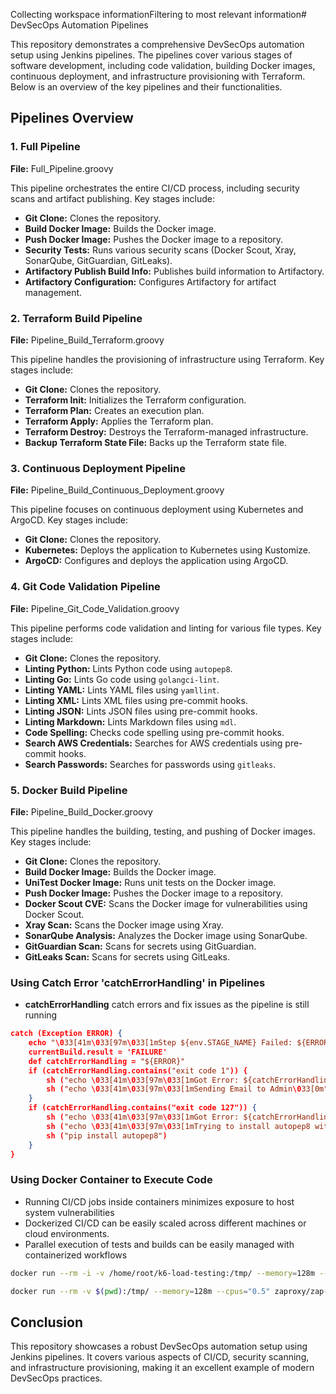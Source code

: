Collecting workspace informationFiltering to most relevant information# DevSecOps Automation Pipelines

This repository demonstrates a comprehensive DevSecOps automation setup using Jenkins pipelines. The pipelines cover various stages of software development, including code validation, building Docker images, continuous deployment, and infrastructure provisioning with Terraform. Below is an overview of the key pipelines and their functionalities.

## Pipelines Overview

### 1. Full Pipeline

**File:** Full_Pipeline.groovy

This pipeline orchestrates the entire CI/CD process, including security scans and artifact publishing. Key stages include:

- **Git Clone:** Clones the repository.
- **Build Docker Image:** Builds the Docker image.
- **Push Docker Image:** Pushes the Docker image to a repository.
- **Security Tests:** Runs various security scans (Docker Scout, Xray, SonarQube, GitGuardian, GitLeaks).
- **Artifactory Publish Build Info:** Publishes build information to Artifactory.
- **Artifactory Configuration:** Configures Artifactory for artifact management.

### 2. Terraform Build Pipeline

**File:** Pipeline_Build_Terraform.groovy

This pipeline handles the provisioning of infrastructure using Terraform. Key stages include:

- **Git Clone:** Clones the repository.
- **Terraform Init:** Initializes the Terraform configuration.
- **Terraform Plan:** Creates an execution plan.
- **Terraform Apply:** Applies the Terraform plan.
- **Terraform Destroy:** Destroys the Terraform-managed infrastructure.
- **Backup Terraform State File:** Backs up the Terraform state file.

### 3. Continuous Deployment Pipeline

**File:** Pipeline_Build_Continuous_Deployment.groovy

This pipeline focuses on continuous deployment using Kubernetes and ArgoCD. Key stages include:

- **Git Clone:** Clones the repository.
- **Kubernetes:** Deploys the application to Kubernetes using Kustomize.
- **ArgoCD:** Configures and deploys the application using ArgoCD.

### 4. Git Code Validation Pipeline

**File:** Pipeline_Git_Code_Validation.groovy

This pipeline performs code validation and linting for various file types. Key stages include:

- **Git Clone:** Clones the repository.
- **Linting Python:** Lints Python code using `autopep8`.
- **Linting Go:** Lints Go code using `golangci-lint`.
- **Linting YAML:** Lints YAML files using `yamllint`.
- **Linting XML:** Lints XML files using pre-commit hooks.
- **Linting JSON:** Lints JSON files using pre-commit hooks.
- **Linting Markdown:** Lints Markdown files using `mdl`.
- **Code Spelling:** Checks code spelling using pre-commit hooks.
- **Search AWS Credentials:** Searches for AWS credentials using pre-commit hooks.
- **Search Passwords:** Searches for passwords using `gitleaks`.

### 5. Docker Build Pipeline

**File:** Pipeline_Build_Docker.groovy

This pipeline handles the building, testing, and pushing of Docker images. Key stages include:

- **Git Clone:** Clones the repository.
- **Build Docker Image:** Builds the Docker image.
- **UniTest Docker Image:** Runs unit tests on the Docker image.
- **Push Docker Image:** Pushes the Docker image to a repository.
- **Docker Scout CVE:** Scans the Docker image for vulnerabilities using Docker Scout.
- **Xray Scan:** Scans the Docker image using Xray.
- **SonarQube Analysis:** Analyzes the Docker image using SonarQube.
- **GitGuardian Scan:** Scans for secrets using GitGuardian.
- **GitLeaks Scan:** Scans for secrets using GitLeaks.

### Using Catch Error 'catchErrorHandling' in Pipelines

- **catchErrorHandling** catch errors and fix issues as the pipeline is still running

```json
catch (Exception ERROR) {
    echo "\033[41m\033[97m\033[1mStep ${env.STAGE_NAME} Failed: ${ERROR}\033[0m"
    currentBuild.result = 'FAILURE'
    def catchErrorHandling = "${ERROR}"
    if (catchErrorHandling.contains("exit code 1")) {
        sh ("echo \033[41m\033[97m\033[1mGot Error: ${catchErrorHandling}\033[0m")
        sh ("echo \033[41m\033[97m\033[1mSending Email to Admin\033[0m")
    }
    if (catchErrorHandling.contains("exit code 127")) {
        sh ("echo \033[41m\033[97m\033[1mGot Error: ${catchErrorHandling}\033[0m")
        sh ("echo \033[41m\033[97m\033[1mTrying to install autopep8 with pip \033[0m")
        sh ("pip install autopep8")
    }
}
```

### Using Docker Container to Execute Code

- Running CI/CD jobs inside containers minimizes exposure to host system vulnerabilities
- Dockerized CI/CD can be easily scaled across different machines or cloud environments.
- Parallel execution of tests and builds can be easily managed with containerized workflows

```bash
docker run --rm -i -v /home/root/k6-load-testing:/tmp/ --memory=128m --cpus="0.5" grafana/k6:latest-with-browser run --vus 10 --duration 4s /tmp/script.js
```

```bash
docker run --rm -v $(pwd):/tmp/ --memory=128m --cpus="0.5" zaproxy/zap-stable zap.sh -daemon /tmp/zap-baseline.py -t https://www.example.com
```

## Conclusion

This repository showcases a robust DevSecOps automation setup using Jenkins pipelines. It covers various aspects of CI/CD, security scanning, and infrastructure provisioning, making it an excellent example of modern DevSecOps practices.
